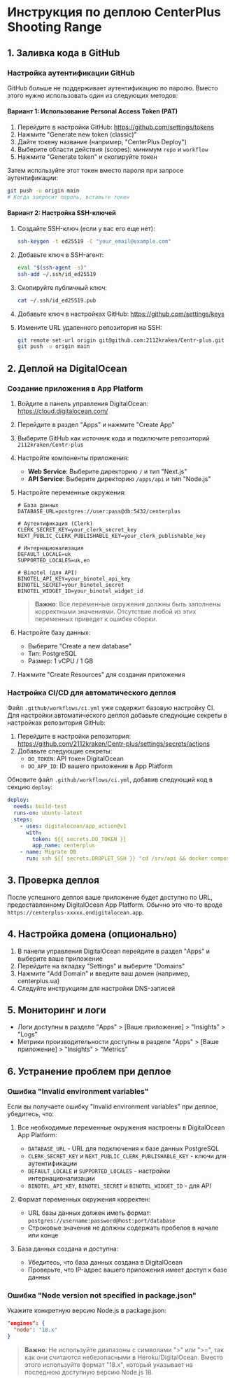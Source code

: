 # Инструкция по деплою CenterPlus Shooting Range

## 1. Заливка кода в GitHub

### Настройка аутентификации GitHub

GitHub больше не поддерживает аутентификацию по паролю. Вместо этого нужно использовать один из следующих методов:

#### Вариант 1: Использование Personal Access Token (PAT)

1. Перейдите в настройки GitHub: https://github.com/settings/tokens
2. Нажмите "Generate new token (classic)"
3. Дайте токену название (например, "CenterPlus Deploy")
4. Выберите области действия (scopes): минимум `repo` и `workflow`
5. Нажмите "Generate token" и скопируйте токен

Затем используйте этот токен вместо пароля при запросе аутентификации:

```bash
git push -u origin main
# Когда запросит пароль, вставьте токен
```

#### Вариант 2: Настройка SSH-ключей

1. Создайте SSH-ключ (если у вас его еще нет):
   ```bash
   ssh-keygen -t ed25519 -C "your_email@example.com"
   ```

2. Добавьте ключ в SSH-агент:
   ```bash
   eval "$(ssh-agent -s)"
   ssh-add ~/.ssh/id_ed25519
   ```

3. Скопируйте публичный ключ:
   ```bash
   cat ~/.ssh/id_ed25519.pub
   ```

4. Добавьте ключ в настройках GitHub: https://github.com/settings/keys

5. Измените URL удаленного репозитория на SSH:
   ```bash
   git remote set-url origin git@github.com:2112kraken/Centr-plus.git
   git push -u origin main
   ```

## 2. Деплой на DigitalOcean

### Создание приложения в App Platform

1. Войдите в панель управления DigitalOcean: https://cloud.digitalocean.com/
2. Перейдите в раздел "Apps" и нажмите "Create App"
3. Выберите GitHub как источник кода и подключите репозиторий `2112kraken/Centr-plus`
4. Настройте компоненты приложения:
   - **Web Service**: Выберите директорию `/` и тип "Next.js"
   - **API Service**: Выберите директорию `/apps/api` и тип "Node.js"

5. Настройте переменные окружения:
   ```
   # База данных
   DATABASE_URL=postgres://user:pass@db:5432/centerplus
   
   # Аутентификация (Clerk)
   CLERK_SECRET_KEY=your_clerk_secret_key
   NEXT_PUBLIC_CLERK_PUBLISHABLE_KEY=your_clerk_publishable_key
   
   # Интернационализация
   DEFAULT_LOCALE=uk
   SUPPORTED_LOCALES=uk,en
   
   # Binotel (для API)
   BINOTEL_API_KEY=your_binotel_api_key
   BINOTEL_SECRET=your_binotel_secret
   BINOTEL_WIDGET_ID=your_binotel_widget_id
   ```
   
   > **Важно**: Все переменные окружения должны быть заполнены корректными значениями. Отсутствие любой из этих переменных приведет к ошибке сборки.

6. Настройте базу данных:
   - Выберите "Create a new database"
   - Тип: PostgreSQL
   - Размер: 1 vCPU / 1 GB

7. Нажмите "Create Resources" для создания приложения

### Настройка CI/CD для автоматического деплоя

Файл `.github/workflows/ci.yml` уже содержит базовую настройку CI. Для настройки автоматического деплоя добавьте следующие секреты в настройках репозитория GitHub:

1. Перейдите в настройки репозитория: https://github.com/2112kraken/Centr-plus/settings/secrets/actions
2. Добавьте следующие секреты:
   - `DO_TOKEN`: API токен DigitalOcean
   - `DO_APP_ID`: ID вашего приложения в App Platform

Обновите файл `.github/workflows/ci.yml`, добавив следующий код в секцию `deploy`:

```yaml
deploy:
  needs: build-test
  runs-on: ubuntu-latest
  steps:
    - uses: digitalocean/app_action@v1
      with:
        token: ${{ secrets.DO_TOKEN }}
        app_name: centerplus
    - name: Migrate DB
      run: ssh ${{ secrets.DROPLET_SSH }} "cd /srv/api && docker compose exec api npx prisma migrate deploy"
```

## 3. Проверка деплоя

После успешного деплоя ваше приложение будет доступно по URL, предоставленному DigitalOcean App Platform. Обычно это что-то вроде `https://centerplus-xxxxx.ondigitalocean.app`.

## 4. Настройка домена (опционально)

1. В панели управления DigitalOcean перейдите в раздел "Apps" и выберите ваше приложение
2. Перейдите на вкладку "Settings" и выберите "Domains"
3. Нажмите "Add Domain" и введите ваш домен (например, centerplus.ua)
4. Следуйте инструкциям для настройки DNS-записей

## 5. Мониторинг и логи

- Логи доступны в разделе "Apps" > [Ваше приложение] > "Insights" > "Logs"
- Метрики производительности доступны в разделе "Apps" > [Ваше приложение] > "Insights" > "Metrics"

## 6. Устранение проблем при деплое

### Ошибка "Invalid environment variables"

Если вы получаете ошибку "Invalid environment variables" при деплое, убедитесь, что:

1. Все необходимые переменные окружения настроены в DigitalOcean App Platform:
   - `DATABASE_URL` - URL для подключения к базе данных PostgreSQL
   - `CLERK_SECRET_KEY` и `NEXT_PUBLIC_CLERK_PUBLISHABLE_KEY` - ключи для аутентификации
   - `DEFAULT_LOCALE` и `SUPPORTED_LOCALES` - настройки интернационализации
   - `BINOTEL_API_KEY`, `BINOTEL_SECRET` и `BINOTEL_WIDGET_ID` - для API

2. Формат переменных окружения корректен:
   - URL базы данных должен иметь формат: `postgres://username:password@host:port/database`
   - Строковые значения не должны содержать пробелов в начале или конце

3. База данных создана и доступна:
   - Убедитесь, что база данных создана в DigitalOcean
   - Проверьте, что IP-адрес вашего приложения имеет доступ к базе данных

### Ошибка "Node version not specified in package.json"

Укажите конкретную версию Node.js в package.json:

```json
"engines": {
  "node": "18.x"
}
```

> **Важно**: Не используйте диапазоны с символами ">" или ">=", так как они считаются небезопасными в Heroku/DigitalOcean. Вместо этого используйте формат "18.x", который указывает на последнюю доступную версию Node.js 18.